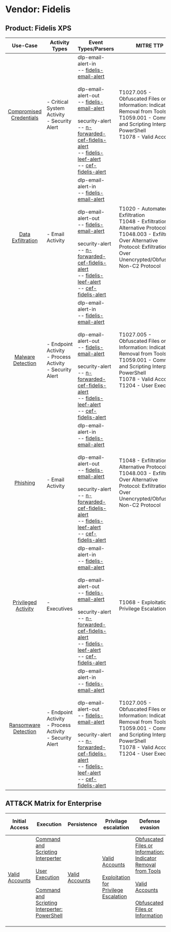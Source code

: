 Vendor: Fidelis
===============
Product: Fidelis XPS
--------------------
|                                 Use-Case                                  | Activity Types                                                | Event Types/Parsers                                                                                                                                                                                                                                                                                                                                                                                                                                                                            | MITRE TTP                                                                                                                                                                                            | Content                    |
|:-------------------------------------------------------------------------:| ------------------------------------------------------------- | ---------------------------------------------------------------------------------------------------------------------------------------------------------------------------------------------------------------------------------------------------------------------------------------------------------------------------------------------------------------------------------------------------------------------------------------------------------------------------------------------- | ---------------------------------------------------------------------------------------------------------------------------------------------------------------------------------------------------- | -------------------------- |
| [Compromised Credentials](../UseCases/usecase_compromised_credentials.md) | - Critical System Activity<br>- Security Alert                |  dlp-email-alert-in<br> -- [fidelis-email-alert](../Parsers/parserContent_fidelis-email-alert.md)<br><br> dlp-email-alert-out<br> -- [fidelis-email-alert](../Parsers/parserContent_fidelis-email-alert.md)<br><br> security-alert<br> -- [n-forwarded-cef-fidelis-alert](../Parsers/parserContent_n-forwarded-cef-fidelis-alert.md)<br> -- [fidelis-leef-alert](../Parsers/parserContent_fidelis-leef-alert.md)<br> -- [cef-fidelis-alert](../Parsers/parserContent_cef-fidelis-alert.md)<br> | T1027.005 - Obfuscated Files or Information: Indicator Removal from Tools<br>T1059.001 - Command and Scripting Interperter: PowerShell<br>T1078 - Valid Accounts<br>                                 |  - 17 Rules<br> - 4 Models |
|       [Data Exfiltration](../UseCases/usecase_data_exfiltration.md)       | - Email Activity                                              |  dlp-email-alert-in<br> -- [fidelis-email-alert](../Parsers/parserContent_fidelis-email-alert.md)<br><br> dlp-email-alert-out<br> -- [fidelis-email-alert](../Parsers/parserContent_fidelis-email-alert.md)<br><br> security-alert<br> -- [n-forwarded-cef-fidelis-alert](../Parsers/parserContent_n-forwarded-cef-fidelis-alert.md)<br> -- [fidelis-leef-alert](../Parsers/parserContent_fidelis-leef-alert.md)<br> -- [cef-fidelis-alert](../Parsers/parserContent_cef-fidelis-alert.md)<br> | T1020 - Automated Exfiltration<br>T1048 - Exfiltration Over Alternative Protocol<br>T1048.003 - Exfiltration Over Alternative Protocol: Exfiltration Over Unencrypted/Obfuscated Non-C2 Protocol<br> |  - 33 Rules<br> - 7 Models |
|       [Malware Detection](../UseCases/usecase_malware_detection.md)       | - Endpoint Activity<br>- Process Activity<br>- Security Alert |  dlp-email-alert-in<br> -- [fidelis-email-alert](../Parsers/parserContent_fidelis-email-alert.md)<br><br> dlp-email-alert-out<br> -- [fidelis-email-alert](../Parsers/parserContent_fidelis-email-alert.md)<br><br> security-alert<br> -- [n-forwarded-cef-fidelis-alert](../Parsers/parserContent_n-forwarded-cef-fidelis-alert.md)<br> -- [fidelis-leef-alert](../Parsers/parserContent_fidelis-leef-alert.md)<br> -- [cef-fidelis-alert](../Parsers/parserContent_cef-fidelis-alert.md)<br> | T1027.005 - Obfuscated Files or Information: Indicator Removal from Tools<br>T1059.001 - Command and Scripting Interperter: PowerShell<br>T1078 - Valid Accounts<br>T1204 - User Execution<br>       |  - 10 Rules<br> - 3 Models |
|                [Phishing](../UseCases/usecase_phishing.md)                | - Email Activity                                              |  dlp-email-alert-in<br> -- [fidelis-email-alert](../Parsers/parserContent_fidelis-email-alert.md)<br><br> dlp-email-alert-out<br> -- [fidelis-email-alert](../Parsers/parserContent_fidelis-email-alert.md)<br><br> security-alert<br> -- [n-forwarded-cef-fidelis-alert](../Parsers/parserContent_n-forwarded-cef-fidelis-alert.md)<br> -- [fidelis-leef-alert](../Parsers/parserContent_fidelis-leef-alert.md)<br> -- [cef-fidelis-alert](../Parsers/parserContent_cef-fidelis-alert.md)<br> | T1048 - Exfiltration Over Alternative Protocol<br>T1048.003 - Exfiltration Over Alternative Protocol: Exfiltration Over Unencrypted/Obfuscated Non-C2 Protocol<br>                                   |  - 7 Rules<br> - 2 Models  |
|     [Privileged Activity](../UseCases/usecase_privileged_activity.md)     | - Executives                                                  |  dlp-email-alert-in<br> -- [fidelis-email-alert](../Parsers/parserContent_fidelis-email-alert.md)<br><br> dlp-email-alert-out<br> -- [fidelis-email-alert](../Parsers/parserContent_fidelis-email-alert.md)<br><br> security-alert<br> -- [n-forwarded-cef-fidelis-alert](../Parsers/parserContent_n-forwarded-cef-fidelis-alert.md)<br> -- [fidelis-leef-alert](../Parsers/parserContent_fidelis-leef-alert.md)<br> -- [cef-fidelis-alert](../Parsers/parserContent_cef-fidelis-alert.md)<br> | T1068 - Exploitation for Privilege Escalation<br>                                                                                                                                                    |  - 1 Rules<br>             |
|    [Ransomware Detection](../UseCases/usecase_ransomware_detection.md)    | - Endpoint Activity<br>- Process Activity<br>- Security Alert |  dlp-email-alert-in<br> -- [fidelis-email-alert](../Parsers/parserContent_fidelis-email-alert.md)<br><br> dlp-email-alert-out<br> -- [fidelis-email-alert](../Parsers/parserContent_fidelis-email-alert.md)<br><br> security-alert<br> -- [n-forwarded-cef-fidelis-alert](../Parsers/parserContent_n-forwarded-cef-fidelis-alert.md)<br> -- [fidelis-leef-alert](../Parsers/parserContent_fidelis-leef-alert.md)<br> -- [cef-fidelis-alert](../Parsers/parserContent_cef-fidelis-alert.md)<br> | T1027.005 - Obfuscated Files or Information: Indicator Removal from Tools<br>T1059.001 - Command and Scripting Interperter: PowerShell<br>T1078 - Valid Accounts<br>T1204 - User Execution<br>       |  - 10 Rules<br> - 3 Models |

ATT&CK Matrix for Enterprise
----------------------------
| Initial Access                                                      | Execution                                                                                                                                                                                                                                                       | Persistence                                                         | Privilage escalation                                                                                                                                          | Defense evasion                                                                                                                                                                                                                                                               | Credential Access | Discovery | Lateral Movement | Collection | Command and Control | Exfiltration                                                                                                                                                                                                                                                                                                                    | Impact |
| ------------------------------------------------------------------- | --------------------------------------------------------------------------------------------------------------------------------------------------------------------------------------------------------------------------------------------------------------- | ------------------------------------------------------------------- | ------------------------------------------------------------------------------------------------------------------------------------------------------------- | ----------------------------------------------------------------------------------------------------------------------------------------------------------------------------------------------------------------------------------------------------------------------------- | ----------------- | --------- | ---------------- | ---------- | ------------------- | ------------------------------------------------------------------------------------------------------------------------------------------------------------------------------------------------------------------------------------------------------------------------------------------------------------------------------- | ------ |
| [Valid Accounts](https://attack.mitre.org/techniques/T1078)<br><br> | [Command and Scripting Interperter](https://attack.mitre.org/techniques/T1059)<br><br>[User Execution](https://attack.mitre.org/techniques/T1204)<br><br>[Command and Scripting Interperter: PowerShell](https://attack.mitre.org/techniques/T1059/001)<br><br> | [Valid Accounts](https://attack.mitre.org/techniques/T1078)<br><br> | [Valid Accounts](https://attack.mitre.org/techniques/T1078)<br><br>[Exploitation for Privilege Escalation](https://attack.mitre.org/techniques/T1068)<br><br> | [Obfuscated Files or Information: Indicator Removal from Tools](https://attack.mitre.org/techniques/T1027/005)<br><br>[Valid Accounts](https://attack.mitre.org/techniques/T1078)<br><br>[Obfuscated Files or Information](https://attack.mitre.org/techniques/T1027)<br><br> |                   |           |                  |            |                     | [Exfiltration Over Alternative Protocol](https://attack.mitre.org/techniques/T1048)<br><br>[Exfiltration Over Alternative Protocol: Exfiltration Over Unencrypted/Obfuscated Non-C2 Protocol](https://attack.mitre.org/techniques/T1048/003)<br><br>[Automated Exfiltration](https://attack.mitre.org/techniques/T1020)<br><br> |        |